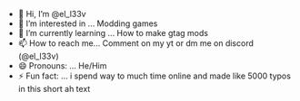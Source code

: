 - 👋 Hi, I’m @el_l33v
- 👀 I’m interested in ... Modding games
- 🌱 I’m currently learning ... How to make gtag mods
- 📫 How to reach me... Comment on my yt or dm me on discord (@el_l33v)
- 😄 Pronouns: ... He/Him
- ⚡ Fun fact: ... i spend way to much time online and made like 5000 typos in this short ah text

<!---
el-l33v/el-l33v is a ✨ special ✨ repository because its `README.md` (this file) appears on your GitHub profile.
You can click the Preview link to take a look at your changes.
--->
